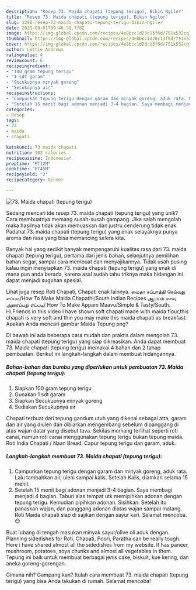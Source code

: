 ```yaml
---
description: "Resep 73. Maida chapati (tepung terigu), Bikin Ngiler"
title: "Resep 73. Maida chapati (tepung terigu), Bikin Ngiler"
slug: 1298-resep-73-maida-chapati-tepung-terigu-bikin-ngiler
date: 2020-08-01T09:46:50.778Z
image: https://img-global.cpcdn.com/recipes/4e8bcc1d20c13f6d/751x532cq70/73-maida-chapati-tepung-terigu-foto-resep-utama.jpg
thumbnail: https://img-global.cpcdn.com/recipes/4e8bcc1d20c13f6d/751x532cq70/73-maida-chapati-tepung-terigu-foto-resep-utama.jpg
cover: https://img-global.cpcdn.com/recipes/4e8bcc1d20c13f6d/751x532cq70/73-maida-chapati-tepung-terigu-foto-resep-utama.jpg
author: Lettie Andrews
ratingvalue: 4
reviewcount: 6
recipeingredient:
- "100 gram tepung terigu"
- "1 sdt garam"
- "Secukupnya minyak goreng"
- "Secukupnya air"
recipeinstructions:
- "Campurkan tepung terigu dengan garam dan minyak goreng, aduk rata. Lalu tambahkan air, uleni sampai kalis. Setelah Kalis, diamkan selama 15 menit."
- "Setelah 15 menit bagi adonan menjadi 3-4 bagian. Saya membagi menjadi 4 bagian. Taburi alas tempat utk memipihkan adonan dengan tepung terigu. Kemudian pipihkan adonan. Sisihkan. Setelah itu panaskan wajan, dan panggang adonan diatas wajan sampai matang. Roti Maida chapati siap di sajikan dengan sayur kari. Selamat mencoba. 😊"
categories:
- Resep
tags:
- 73
- maida
- chapati

katakunci: 73 maida chapati 
nutrition: 102 calories
recipecuisine: Indonesian
preptime: "PT12M"
cooktime: "PT45M"
recipeyield: "2"
recipecategory: Dinner

---
```



![73. Maida chapati (tepung terigu)](https://img-global.cpcdn.com/recipes/4e8bcc1d20c13f6d/751x532cq70/73-maida-chapati-tepung-terigu-foto-resep-utama.jpg)

Sedang mencari ide resep 73. maida chapati (tepung terigu) yang unik? Cara membuatnya memang susah-susah gampang. Jika salah mengolah maka hasilnya tidak akan memuaskan dan justru cenderung tidak enak. Padahal 73. maida chapati (tepung terigu) yang enak selayaknya punya aroma dan rasa yang bisa memancing selera kita.

Banyak hal yang sedikit banyak mempengaruhi kualitas rasa dari 73. maida chapati (tepung terigu), pertama dari jenis bahan, selanjutnya pemilihan bahan segar, sampai cara membuat dan menyajikannya. Tidak usah pusing kalau ingin menyiapkan 73. maida chapati (tepung terigu) yang enak di mana pun anda berada, karena asal sudah tahu triknya maka hidangan ini dapat menjadi suguhan spesial.

Lihat juga resep Roti Chapati, Chapati enak lainnya. மைதா சப்பாத்தி செய்வது எப்படி/How To Make Maida Chapathi/South Indian Recipes ஆப்பம் மாவு அரைப்பது எப்படி/ How To Make Appam Maavu/Simple &amp; Tasty/South. Hi,Friends in this video I have shown soft chapati made with maida flour,this chapati is very soft and thin you may make this maida chapati as breakfast. Apakah Anda mencari gambar Maida Tepung png?


Di bawah ini ada beberapa cara mudah dan praktis dalam mengolah 73. maida chapati (tepung terigu) yang siap dikreasikan. Anda dapat membuat 73. Maida chapati (tepung terigu) memakai 4 bahan dan 2 tahap pembuatan. Berikut ini langkah-langkah dalam membuat hidangannya.

<!--inarticleads1-->

##### Bahan-bahan dan bumbu yang diperlukan untuk pembuatan 73. Maida chapati (tepung terigu):

1. Siapkan 100 gram tepung terigu
1. Gunakan 1 sdt garam
1. Siapkan Secukupnya minyak goreng
1. Sediakan Secukupnya air


Chapati terbuat dari tepung gandum utuh yang dikenal sebagai atta, garam dan air yang diulen dan dibiarkan mengembang sebelum dipanggang di atas wajan datar yang disebut tava. Sekilas memang terlihat seperti roti canai, namun roti canai menggunakan tepung terigu bukan tepung maida. Roti India Chapati / Naan Bread. Capur tepung terigu dan garam, aduk. 

<!--inarticleads2-->

##### Langkah-langkah membuat 73. Maida chapati (tepung terigu):

1. Campurkan tepung terigu dengan garam dan minyak goreng, aduk rata. Lalu tambahkan air, uleni sampai kalis. Setelah Kalis, diamkan selama 15 menit.
1. Setelah 15 menit bagi adonan menjadi 3-4 bagian. Saya membagi menjadi 4 bagian. Taburi alas tempat utk memipihkan adonan dengan tepung terigu. Kemudian pipihkan adonan. Sisihkan. Setelah itu panaskan wajan, dan panggang adonan diatas wajan sampai matang. Roti Maida chapati siap di sajikan dengan sayur kari. Selamat mencoba. 😊


Buat lubang di tengah masukan minyak sayur/olive oli aduk dengan. Planning sidedishes for Roti, Chapati, Poori, Paratha can be really tough. Here i have shared almost all the sidedishes from my website. It has paneer, mushroom, potatoes, soya chunks and almost all vegetables in them. Tepung ini baik untuk membuat berbagai jenis cake, biskuit, kue kering, dan aneka goreng-gorengan. 

Gimana nih? Gampang kan? Itulah cara membuat 73. maida chapati (tepung terigu) yang bisa Anda lakukan di rumah. Selamat mencoba!
